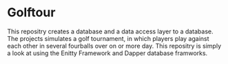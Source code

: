 # Golftour
This repositry creates a database and a data access layer to a database. The projects simulates a golf tournament, in which players play against each other in several fourballs over on or more day.
This repositry is simply a look at using the Enitty Framework and Dapper database framworks.
